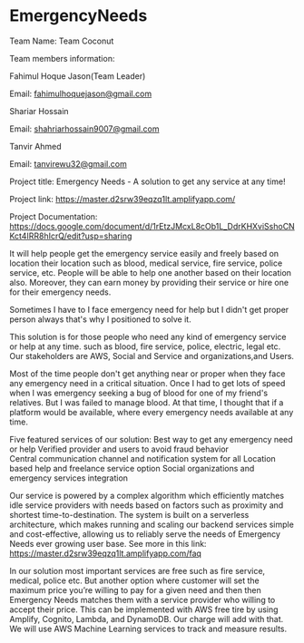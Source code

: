 # EmergencyNeeds
Team Name: Team Coconut

Team members information: 

Fahimul Hoque Jason(Team Leader)

Email: fahimulhoquejason@gmail.com

Shariar Hossain

Email: shahriarhossain9007@gmail.com

Tanvir Ahmed

Email: tanvirewu32@gmail.com 

Project title: Emergency Needs - A solution to get any service at any time!

Project link:  https://master.d2srw39eqzq1lt.amplifyapp.com/

Project Documentation: https://docs.google.com/document/d/1rEtzJMcxL8cOb1L_DdrKHXviSshoCNKct4IRR8hIcrQ/edit?usp=sharing

It will help people get the emergency service easily and freely based on location their location such as blood, medical service, fire service, police service, etc. People will be able to help one another based on their location also. Moreover, they can earn money by providing their service or hire one for their emergency needs.



Sometimes I have to I face emergency need for help but I didn't get proper person always that's why I positioned to solve it.

This solution is for those people who need any kind of emergency service or help at any time. such as blood, fire service, police, electric, legal etc. Our stakeholders are AWS, Social and Service and  organizations,and Users.


Most of the time  people don't get anything near or proper when they face any emergency need in a critical situation.
Once I had to get lots of speed when I was emergency seeking a bug of blood for one of my friend's relatives. But I was failed to manage blood. At that time, I thought that if a platform would be available, where every emergency needs available at any time.



Five featured services of our solution:
Best way to get any emergency need or help
Verified provider and users to avoid fraud behavior  
Central communication channel and notification system for all
Location based help and freelance service option
Social organizations and emergency services integration

Our service is powered by a complex algorithm which efficiently matches idle service providers with needs based on factors such as proximity and shortest time-to-destination. The system is built on a serverless architecture, which makes running and scaling our backend services simple and cost-effective, allowing us to reliably serve the needs of Emergency Needs ever growing user base.
See more in this link:
https://master.d2srw39eqzq1lt.amplifyapp.com/faq


In our solution most important services are free such as fire service, medical, police etc. 
But another option where customer will set the maximum price you’re willing to pay for a given need and then then Emergency Needs matches them with a service provider who willing to accept their price. 
This can be implemented with AWS free tire by using Amplify, Cognito, Lambda, and DynamoDB.
Our charge will add with that.
We will use AWS Machine Learning  services to track and measure results.


